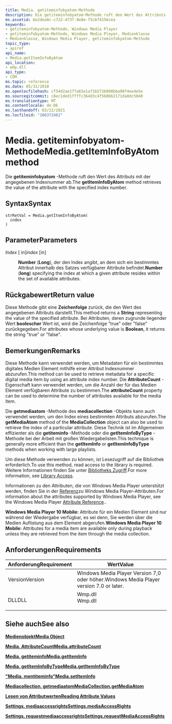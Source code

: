 ```yaml
---
title: Media. getiteminfobyatom-Methode
description: Die getiteminfobyatom-Methode ruft den Wert des Attributs mit der angegebenen Indexnummer ab.
ms.assetid: 6e2dea0c-c722-4737-9e8e-f5cb74156cea
keywords:
- getiteminfobyatom-Methode, Windows Media Player
- getiteminfobyatom-Methode, Windows Media Player, Medienklasse
- Medienklasse, Windows Media Player, getiteminfobyatom-Methode
topic_type:
- apiref
api_name:
- Media.getItemInfoByAtom
api_location:
- wmp.dll
api_type:
- COM
ms.topic: reference
ms.date: 05/31/2018
ms.openlocfilehash: cf54d2ae177a65e1a71b5726090bba90f4ee4e5e
ms.sourcegitcommit: c8ec1ded1ffffc364d3c4f560bb2171da0dc5040
ms.translationtype: MT
ms.contentlocale: de-DE
ms.lasthandoff: 03/22/2021
ms.locfileid: "106372462"
---
```

# <a name="mediagetiteminfobyatom-method"></a><span data-ttu-id="0439a-106">Media. getiteminfobyatom-Methode</span><span class="sxs-lookup"><span data-stu-id="0439a-106">Media.getItemInfoByAtom method</span></span>

<span data-ttu-id="0439a-107">Die **getiteminfobyatom** -Methode ruft den Wert des Attributs mit der angegebenen Indexnummer ab.</span><span class="sxs-lookup"><span data-stu-id="0439a-107">The **getItemInfoByAtom** method retrieves the value of the attribute with the specified index number.</span></span>

## <a name="syntax"></a><span data-ttu-id="0439a-108">Syntax</span><span class="sxs-lookup"><span data-stu-id="0439a-108">Syntax</span></span>


```JScript
strRetVal = Media.getItemInfoByAtom(
  index
)
```



## <a name="parameters"></a><span data-ttu-id="0439a-109">Parameter</span><span class="sxs-lookup"><span data-stu-id="0439a-109">Parameters</span></span>

<dl> <dt>

<span data-ttu-id="0439a-110">*Index* \[ in\]</span><span class="sxs-lookup"><span data-stu-id="0439a-110">*index* \[in\]</span></span>
</dt> <dd>

<span data-ttu-id="0439a-111">**Number** (**Long**), der den Index angibt, an dem sich ein bestimmtes Attribut innerhalb des Satzes verfügbarer Attribute befindet.</span><span class="sxs-lookup"><span data-stu-id="0439a-111">**Number** (**long**) specifying the index at which a given attribute resides within the set of available attributes.</span></span>

</dd> </dl>

## <a name="return-value"></a><span data-ttu-id="0439a-112">Rückgabewert</span><span class="sxs-lookup"><span data-stu-id="0439a-112">Return value</span></span>

<span data-ttu-id="0439a-113">Diese Methode gibt eine **Zeichenfolge** zurück, die den Wert des angegebenen Attributs darstellt.</span><span class="sxs-lookup"><span data-stu-id="0439a-113">This method returns a **String** representing the value of the specified attribute.</span></span> <span data-ttu-id="0439a-114">Bei Attributen, deren zugrunde liegender Wert **boolescher** Wert ist, wird die Zeichenfolge "true" oder "false" zurückgegeben.</span><span class="sxs-lookup"><span data-stu-id="0439a-114">For attributes whose underlying value is **Boolean**, it returns the string "true" or "false".</span></span>

## <a name="remarks"></a><span data-ttu-id="0439a-115">Bemerkungen</span><span class="sxs-lookup"><span data-stu-id="0439a-115">Remarks</span></span>

<span data-ttu-id="0439a-116">Diese Methode kann verwendet werden, um Metadaten für ein bestimmtes digitales Medien Element mithilfe einer Attribut Indexnummer abzurufen.</span><span class="sxs-lookup"><span data-stu-id="0439a-116">This method can be used to retrieve metadata for a specific digital media item by using an attribute index number.</span></span> <span data-ttu-id="0439a-117">Die **AttributeCount** -Eigenschaft kann verwendet werden, um die Anzahl der für das Medien Element verfügbaren Attribute zu bestimmen.</span><span class="sxs-lookup"><span data-stu-id="0439a-117">The **attributeCount** property can be used to determine the number of attributes available for the media item.</span></span>

<span data-ttu-id="0439a-118">Die **getmediaatom** -Methode des **mediacollection** -Objekts kann auch verwendet werden, um den Index eines bestimmten Attributs abzurufen.</span><span class="sxs-lookup"><span data-stu-id="0439a-118">The **getMediaAtom** method of the **MediaCollection** object can also be used to retrieve the index of a particular attribute.</span></span> <span data-ttu-id="0439a-119">Diese Technik ist im Allgemeinen effizienter als die **getiteminfo** -Methode oder die **getItemInfoByType** -Methode bei der Arbeit mit großen Wiedergabelisten.</span><span class="sxs-lookup"><span data-stu-id="0439a-119">This technique is generally more efficient than the **getItemInfo** or **getItemInfoByType** methods when working with large playlists.</span></span>

<span data-ttu-id="0439a-120">Um diese Methode verwenden zu können, ist Lesezugriff auf die Bibliothek erforderlich.</span><span class="sxs-lookup"><span data-stu-id="0439a-120">To use this method, read access to the library is required.</span></span> <span data-ttu-id="0439a-121">Weitere Informationen finden Sie unter [Bibliotheks Zugriff](library-access.md).</span><span class="sxs-lookup"><span data-stu-id="0439a-121">For more information, see [Library Access](library-access.md).</span></span>

<span data-ttu-id="0439a-122">Informationen zu den Attributen, die von Windows Media Player unterstützt werden, finden Sie in der [Referenz](attribute-reference.md)zu Windows Media Player-Attributen.</span><span class="sxs-lookup"><span data-stu-id="0439a-122">For information about the attributes supported by Windows Media Player, see the Windows Media Player [Attribute Reference](attribute-reference.md)..</span></span>

<span data-ttu-id="0439a-123">**Windows Media Player 10 Mobile:** Attribute für ein Medien Element sind nur während der Wiedergabe verfügbar, es sei denn, Sie werden über die Medien Auflistung aus dem Element abgerufen.</span><span class="sxs-lookup"><span data-stu-id="0439a-123">**Windows Media Player 10 Mobile:** Attributes for a media item are available only during playback unless they are retrieved from the item through the media collection.</span></span>

## <a name="requirements"></a><span data-ttu-id="0439a-124">Anforderungen</span><span class="sxs-lookup"><span data-stu-id="0439a-124">Requirements</span></span>



| <span data-ttu-id="0439a-125">Anforderung</span><span class="sxs-lookup"><span data-stu-id="0439a-125">Requirement</span></span> | <span data-ttu-id="0439a-126">Wert</span><span class="sxs-lookup"><span data-stu-id="0439a-126">Value</span></span> |
|--------------------|------------------------------------------------------------------------------------|
| <span data-ttu-id="0439a-127">Version</span><span class="sxs-lookup"><span data-stu-id="0439a-127">Version</span></span><br/> | <span data-ttu-id="0439a-128">Windows Media Player Version 7,0 oder höher.</span><span class="sxs-lookup"><span data-stu-id="0439a-128">Windows Media Player version 7.0 or later.</span></span><br/>                              |
| <span data-ttu-id="0439a-129">DLL</span><span class="sxs-lookup"><span data-stu-id="0439a-129">DLL</span></span><br/>     | <dl> <span data-ttu-id="0439a-130"><dt>Wmp.dll</dt></span><span class="sxs-lookup"><span data-stu-id="0439a-130"><dt>Wmp.dll</dt></span></span> </dl> |



## <a name="see-also"></a><span data-ttu-id="0439a-131">Siehe auch</span><span class="sxs-lookup"><span data-stu-id="0439a-131">See also</span></span>

<dl> <dt>

[<span data-ttu-id="0439a-132">**Medienobjekt**</span><span class="sxs-lookup"><span data-stu-id="0439a-132">**Media Object**</span></span>](media-object.md)
</dt> <dt>

[<span data-ttu-id="0439a-133">**Media. AttributeCount**</span><span class="sxs-lookup"><span data-stu-id="0439a-133">**Media.attributeCount**</span></span>](media-attributecount.md)
</dt> <dt>

[<span data-ttu-id="0439a-134">**Media. getiteminfo**</span><span class="sxs-lookup"><span data-stu-id="0439a-134">**Media.getItemInfo**</span></span>](media-getiteminfo.md)
</dt> <dt>

[<span data-ttu-id="0439a-135">**Media. getItemInfoByType**</span><span class="sxs-lookup"><span data-stu-id="0439a-135">**Media.getItemInfoByType**</span></span>](media-getiteminfobytype.md)
</dt> <dt>

[<span data-ttu-id="0439a-136">**"Media. mentiteminfo"**</span><span class="sxs-lookup"><span data-stu-id="0439a-136">**Media.setItemInfo**</span></span>](media-setiteminfo.md)
</dt> <dt>

[<span data-ttu-id="0439a-137">**Mediacollection. getmediaatom**</span><span class="sxs-lookup"><span data-stu-id="0439a-137">**MediaCollection.getMediaAtom**</span></span>](mediacollection-getmediaatom.md)
</dt> <dt>

[<span data-ttu-id="0439a-138">**Lesen von Attributwerten**</span><span class="sxs-lookup"><span data-stu-id="0439a-138">**Reading Attribute Values**</span></span>](reading-attribute-values.md)
</dt> <dt>

[<span data-ttu-id="0439a-139">**Settings. mediaaccessrights**</span><span class="sxs-lookup"><span data-stu-id="0439a-139">**Settings.mediaAccessRights**</span></span>](settings-mediaaccessrights.md)
</dt> <dt>

[<span data-ttu-id="0439a-140">**Settings. requestmediaaccessrights**</span><span class="sxs-lookup"><span data-stu-id="0439a-140">**Settings.requestMediaAccessRights**</span></span>](settings-requestmediaaccessrights.md)
</dt> </dl>

 

 





